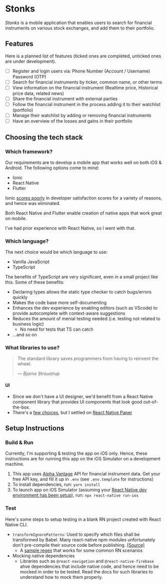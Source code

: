 # Stonks

_Stonks_ is a mobile application that enables users to search for financial instruments on various stock exchanges, and add them to their portfolio.

## Features

Here is a planned list of features (ticked ones are completed, unticked ones are under development).

- [ ] Register and login users via: Phone Number (Account / Username) Password (OTP)
- [ ] Search for financial instruments by ticker, common name, or other terms
- [ ] View information on the financial instrument (Realtime price, Historical price data, related news)
- [ ] Share the financial instrument with external parties
- [ ] Follow the financial instrument in the process adding it to their watchlist (portfolio)
- [ ] Manage their watchlist by adding or removing financial instruments
- [ ] Have an overview of the losses and gains in their portfolio

## Choosing the tech stack

### Which framework?

Our requirements are to develop a mobile app that works well on both iOS & Android. The following options come to mind:

- Ionic
- React Native
- Flutter

Ionic [scores poorly](https://2020.stateofjs.com/en-US/technologies/mobile-desktop/) in developer satisfaction scores for a variety of reasons, and hence was eliminated.

Both React Native and Flutter enable creation of native apps that work great on mobile.

I've had prior experience with React Native, so I went with that.

### Which language?

The next choice would be which language to use:

- Vanilla JavaScript
- TypeScript

The benefits of TypeScript are very significant, even in a small project like this. Some of these benefits:

- Declaring types allows the static type checker to catch bugs/errors quickly
- Makes the code base more self-documenting
- Enhances the dev experience by enabling editors (such as VScode) to provide autocomplete with context-aware suggestions
- Reduces the amount of menial testing needed (i.e. testing not related to business logic)
  - No need for tests that TS can catch
- ...and so on

### What libraries to use?

> The standard library saves programmers from having to reinvent the wheel.
>
> &mdash; <cite>Bjarne Stroustrup</cite>

#### UI

- Since we don't have a UI designer, we'd benefit from a React Native component library that provides UI components that look good out-of-the-box.
- There's a [few choices](https://blog.logrocket.com/react-native-component-libraries-in-2020/), but I settled on [React Native Paper](https://callstack.github.io/react-native-paper/index.html)

## Setup Instructions

### Build & Run

Currently, I'm supporting & testing the app on iOS only. Hence, these instructions are for running this app on the iOS Simulator on a development machine.

1. This app uses [Alpha Vantage](https://www.alphavantage.co/) API for financial instrument data. Get your free API key, and fill it up in `.env` (see `.env.template` for instructions)
2. To install dependencies, run: `yarn install`
3. To launch app on iOS Simulator (assuming your [React Native dev environment has been setup](https://reactnative.dev/docs/environment-setup)), run: `npx react-native run-ios`

### Test

Here's some steps to setup testing in a blank RN project created with React Native CLI.

- `transformIgnorePatterns`: Used to specify which files shall be transformed by Babel. Many react-native npm modules unfortunately don't pre-compile their source code before publishing. [(Source)](https://jestjs.io/docs/tutorial-react-native#transformignorepatterns-customization)
  - A [sample regex](https://stackoverflow.com/a/59964555/8561397) that works for some common RN scenarios
- Mocking native dependencies
  - Libraries such as `@react-navigation` and `@react-native-firebase` ahve dependencies that include native code, and hence need to be mocked in order to be tested. Read the docs for such libraries to understand how to mock them properly.
